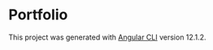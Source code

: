 # Portfolio

This project was generated with [Angular CLI](https://github.com/angular/angular-cli) version 12.1.2.
